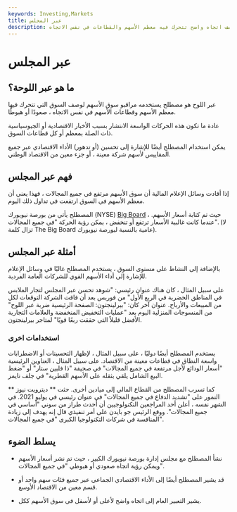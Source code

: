 ```yaml
---
keywords: Investing,Markets
title: عبر المجلس
description: عبر اللوح هو مصطلح يستخدمه مراقبو سوق الأسهم لوصف اتجاه واضح تتحرك فيه معظم الأسهم والقطاعات في نفس الاتجاه.
---
```


# عبر المجلس
## ما هو عبر اللوحة؟

عبر اللوح هو مصطلح يستخدمه مراقبو سوق الأسهم لوصف السوق التي تتحرك فيها معظم الأسهم وقطاعات الأسهم في نفس الاتجاه ، صعودًا أو هبوطًا.

عادة ما تكون هذه الحركات الواسعة الانتشار بسبب الأخبار الاقتصادية أو الجيوسياسية ذات الصلة بمعظم أو كل قطاعات السوق.

يمكن استخدام المصطلح أيضًا للإشارة إلى تحسين (أو تدهور) الأداء الاقتصادي عبر جميع المقاييس لأسهم شركة معينة ، أو جزء معين من الاقتصاد الوطني.

## فهم عبر المجلس

إذا أفادت وسائل الإعلام المالية أن سوق الأسهم مرتفع في جميع المجالات ، فهذا يعني أن معظم الأسهم في السوق ارتفعت في تداول ذلك اليوم.

المصطلح يأتي من بورصة نيويورك (NYSE) [Big Board](/bigboard) ، حيث تم كتابة أسعار الأسهم. عندما كانت غالبية الأسعار ترتفع أو تنخفض ، يمكن رؤية الحركة "في جميع المجالات". (لا تزال كلمة The Big Board عامية بالنسبة لبورصة نيويورك).

## أمثلة عبر المجلس

بالإضافة إلى النشاط على مستوى السوق ، يستخدم المصطلح غالبًا في وسائل الإعلام للإشارة إلى أداء الأسهم القوي للشركات العامة الفردية.

على سبيل المثال ، كان هناك عنوان رئيسي: "شوهد تحسن عبر المجلس لتجار الملابس في المناطق الحضرية في الربع الأول" من فوربس بعد أن فاقت الشركة التوقعات لكل من المبيعات والأرباح. عنوان آخر كان: "بيرلينجتون: الصفحة الرئيسية ضربة عبر اللوح" من المنسوجات المنزلية اليوم بعد "عمليات التخفيض المنخفضة والعلامات التجارية الأفضل قليلاً التي حققت ربعًا قويًا" لمتاجر بيرلينجتون.

### استخدامات اخرى

يستخدم المصطلح أيضًا دوليًا ، على سبيل المثال ، لإظهار التحسينات أو الاضطرابات واسعة النطاق في قطاعات معينة من الاقتصاد. على سبيل المثال ، العناوين الرئيسية "أسعار الودائع لأجل مرتفعة في جميع المجالات" في صحيفة "ذا فلبين ستار" أو "ضغط البيع الشامل يلقي بثقله على الأسهم القطرية" في جلف تايمز.

كما تسرب المصطلح من القطاع المالي إلى ميادين أخرى. حثت ** ديترويت نيوز ** النمور على "تشديد الدفاع في جميع المجالات" في عنوان رئيسي في يوليو 2021. في الشهر نفسه ، أعلن أحد المراجعين التكنولوجيين أن أحدث طراز من سوني "أساسي في جميع المجالات". ووقع الرئيس جو بايدن على أمر تنفيذي قال إنه يهدف إلى زيادة المنافسة في شركات التكنولوجيا الكبرى "في جميع المجالات".

## يسلط الضوء

- نشأ المصطلح مع مجلس إدارة بورصة نيويورك الكبير ، حيث تم نشر أسعار الأسهم ويمكن رؤية اتجاه صعودي أو هبوطي "في جميع المجالات".

- قد يشير المصطلح أيضًا إلى الأداء الاقتصادي الجماعي عبر جميع فئات سهم واحد أو قسم معين من الاقتصاد الأوسع.

- يشير التعبير العام إلى اتجاه واضح لأعلى أو لأسفل في سوق الأسهم ككل.

